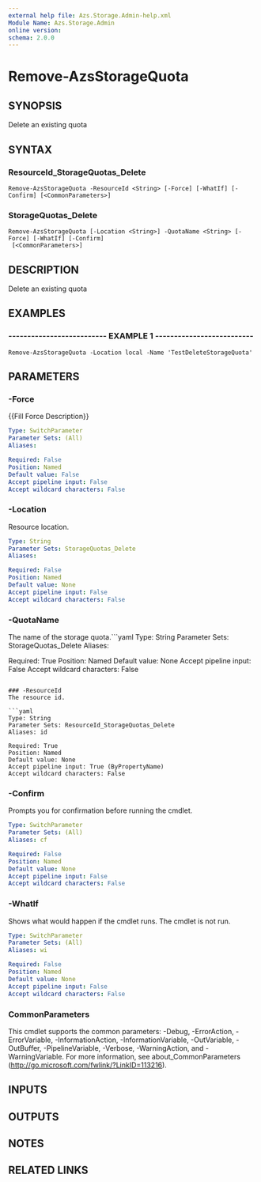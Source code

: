 ```yaml
---
external help file: Azs.Storage.Admin-help.xml
Module Name: Azs.Storage.Admin
online version: 
schema: 2.0.0
---
```


# Remove-AzsStorageQuota

## SYNOPSIS
Delete an existing quota

## SYNTAX

### ResourceId_StorageQuotas_Delete
```
Remove-AzsStorageQuota -ResourceId <String> [-Force] [-WhatIf] [-Confirm] [<CommonParameters>]
```

### StorageQuotas_Delete
```
Remove-AzsStorageQuota [-Location <String>] -QuotaName <String> [-Force] [-WhatIf] [-Confirm]
 [<CommonParameters>]
```

## DESCRIPTION
Delete an existing quota

## EXAMPLES

### -------------------------- EXAMPLE 1 --------------------------
```
Remove-AzsStorageQuota -Location local -Name 'TestDeleteStorageQuota'
```

## PARAMETERS

### -Force
{{Fill Force Description}}

```yaml
Type: SwitchParameter
Parameter Sets: (All)
Aliases: 

Required: False
Position: Named
Default value: False
Accept pipeline input: False
Accept wildcard characters: False
```

### -Location
Resource location.

```yaml
Type: String
Parameter Sets: StorageQuotas_Delete
Aliases: 

Required: False
Position: Named
Default value: None
Accept pipeline input: False
Accept wildcard characters: False
```

### -QuotaName
The name of the storage quota.```yaml
Type: String
Parameter Sets: StorageQuotas_Delete
Aliases: 

Required: True
Position: Named
Default value: None
Accept pipeline input: False
Accept wildcard characters: False
```

### -ResourceId
The resource id.

```yaml
Type: String
Parameter Sets: ResourceId_StorageQuotas_Delete
Aliases: id

Required: True
Position: Named
Default value: None
Accept pipeline input: True (ByPropertyName)
Accept wildcard characters: False
```

### -Confirm
Prompts you for confirmation before running the cmdlet.

```yaml
Type: SwitchParameter
Parameter Sets: (All)
Aliases: cf

Required: False
Position: Named
Default value: None
Accept pipeline input: False
Accept wildcard characters: False
```

### -WhatIf
Shows what would happen if the cmdlet runs. The cmdlet is not run.

```yaml
Type: SwitchParameter
Parameter Sets: (All)
Aliases: wi

Required: False
Position: Named
Default value: None
Accept pipeline input: False
Accept wildcard characters: False
```

### CommonParameters
This cmdlet supports the common parameters: -Debug, -ErrorAction, -ErrorVariable, -InformationAction, -InformationVariable, -OutVariable, -OutBuffer, -PipelineVariable, -Verbose, -WarningAction, and -WarningVariable. For more information, see about_CommonParameters (http://go.microsoft.com/fwlink/?LinkID=113216).

## INPUTS

## OUTPUTS

## NOTES

## RELATED LINKS


